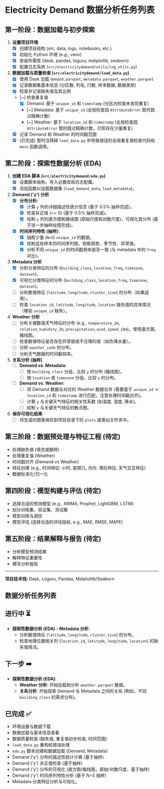 # Electricity Demand 数据分析任务列表

## 第一阶段：数据加载与初步探索

1.  **设置项目环境**
    *   [x] 创建项目结构 (src, data, logs, notebooks, etc.)
    *   [x] 初始化 Python 环境 (e.g., venv)
    *   [x] 安装所需库 (dask, pandas, loguru, matplotlib, seaborn)
    *   [x] 配置日志系统 (`src/electricitydemand/utils/log_utils.py`)

2.  **数据加载与质量检查 (`src/electricitydemand/load_data.py`)**
    *   [x] 使用 Dask 加载 `demand.parquet`, `metadata.parquet`, `weather.parquet`
    *   [x] 记录数据集基本信息 (分区数, 列名, 行数, 样本数据, 数据类型)
    *   [x] 检查并记录缺失值及其比例
    *   [~] 检查重复值
        *   [x] Demand: 基于 `unique_id` 和 `timestamp` (分区内检查未发现重复)
        *   [~] Metadata: 基于 `unique_id` (全局检查因 `AttributeError` 暂时跳过精确计数)
        *   [~] Weather: 基于 `location_id` 和 `timestamp` (全局检查因 `AttributeError` 暂时跳过精确计数，已知存在少量重复)
    *   [x] 记录 Demand 和 Weather 的时间戳范围
    *   [x] (已完成) 暂时注释掉 `load_data.py` 中导致错误的全局重复值检查代码和 `main` 函数调用。

## 第二阶段：探索性数据分析 (EDA)

1.  **创建 EDA 脚本 (`src/electricitydemand/eda.py`)**
    *   [x] 设置脚本结构，导入必要库和日志配置。
    *   [x] 添加函数以加载数据集 (`load_demand_data`, `load_metadata`)。

2.  **Demand ('y') 分析**
    *   [x] **分布分析:**
        *   [x] 计算 `y` 列的详细描述性统计信息 (基于 0.5% 抽样完成)。
        *   [x] 检查非正值 (<= 0) (基于 0.5% 抽样完成)。
        *   [x] 绘制 `y` 列的直方图和箱线图 (原始尺度和对数尺度)，可视化其分布 (基于进一步抽样绘图完成)。
    *   [x] **时间序列特性 (抽样):**
        *   [x] 抽取少量 (`N=5`) `unique_id` 的数据。
        *   [x] 绘制这些样本的时间序列图，观察趋势、季节性、异常值。
        *   [x] 分析不同 `unique_id` 的时间戳频率是否一致 (与 metadata 中的 `freq` 对比)。

3.  **Metadata 分析**
    *   [x] 分析分类特征的分布 (`building_class`, `location`, `freq`, `timezone`, `dataset`)。
    *   [x] 可视化分类特征的分布 (`building_class`, `location`, `freq`, `timezone`, `dataset`)。
    *   [ ] 分析数值特征 (`latitude`, `longitude`, `cluster_size`) 的分布（如果适用）。
    *   [ ] 检查 `location_id`, `latitude`, `longitude`, `location` 缺失值的具体情况（哪些 `unique_id` 缺失）。

4.  **Weather 分析**
    *   [ ] 分析关键数值天气特征的分布 (e.g., `temperature_2m`, `relative_humidity_2m`, `precipitation`, `wind_speed_10m`)。使用直方图、箱线图。
    *   [ ] 检查数值特征是否存在异常值或不合理的值（如负降水量）。
    *   [ ] 分析 `weather_code` 的分布。
    *   [ ] 分析天气数据的时间戳频率。

5.  **关系分析 (抽样)**
    *   [ ] **Demand vs. Metadata:**
        *   [ ] 按 `building_class` 分组，比较 `y` 的分布 (箱线图)。
        *   [ ] 按 `location` 或 `timezone` 分组，比较 `y` 的分布。
    *   [ ] **Demand vs. Weather:**
        *   [ ] 将 Demand 数据与对应的 Weather 数据合并 (需要基于 `unique_id` -> `location_id` 和 `timestamp` 进行匹配，注意处理时间戳对齐)。
        *   [ ] 计算 `y` 与关键天气特征的相关性系数 (如温度, 湿度, 降水)。
        *   [ ] 绘制 `y` 与关键天气特征的散点图。

6.  **保存可视化结果**
    *   [ ] 将生成的图表保存到项目目录下的 `plots` 或类似文件夹中。

## 第三阶段：数据预处理与特征工程 (待定)

*   处理缺失值 (填充或删除)
*   处理重复值 (Weather)
*   时间戳对齐 (Demand vs Weather)
*   特征创建 (e.g., 时间特征: 小时, 星期几, 月份; 滞后特征; 天气交互特征)
*   数据标准化/归一化

## 第四阶段：模型构建与评估 (待定)

*   选择合适的预测模型 (e.g., ARIMA, Prophet, LightGBM, LSTM)
*   划分训练集、验证集、测试集
*   模型训练与调优
*   模型评估 (选择合适的评估指标, e.g., MAE, RMSE, MAPE)

## 第五阶段：结果解释与报告 (待定)

*   分析模型预测结果
*   解释特征重要性
*   撰写分析报告

---
**项目技术栈:** Dask, Loguru, Pandas, Matplotlib/Seaborn

## 数据分析任务列表

## 进行中 ⏳

*   **探索性数据分析 (EDA) - Metadata 分析**:
    *   分析数值特征 (`latitude`, `longitude`, `cluster_size`) 的分布。
    *   检查地理位置相关列 (`location_id`, `latitude`, `longitude`, `location`) 的缺失值情况。

## 下一步 ➡️

*   **探索性数据分析 (EDA)**:
    *   **Weather 分析**: 开始加载和分析 `weather.parquet` 数据。
    *   **关系分析**: 开始探索 Demand 与 Metadata 之间的关系 (例如，不同 `building_class` 的需求分布)。

## 已完成 ✅
*   环境设置与数据下载
*   数据加载与基本信息查看
*   数据质量检查 (缺失值, 重复值初步检查, 时间范围)
*   `load_data.py` 重构和错误处理
*   `eda.py` 脚本创建和数据加载 (Demand, Metadata)
*   Demand ('y') 分布的描述性统计计算 (基于抽样)
*   Demand ('y') 非正值检查 (基于抽样)
*   Demand ('y') 分布的可视化 (直方图/箱线图，原始/对数尺度，基于抽样)
*   Demand ('y') 时间序列特性分析 (基于 N=5 抽样)
*   Metadata 分类特征分析与可视化。